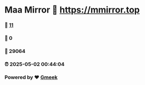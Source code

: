 # Maa Mirror :link: https://mmirror.top 
### :page_facing_up: [11](https://mmirror.top/tag.html) 
### :speech_balloon: 0 
### :hibiscus: 29064 
### :alarm_clock: 2025-05-02 00:44:04 
### Powered by :heart: [Gmeek](https://github.com/Meekdai/Gmeek)
